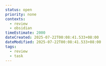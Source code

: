 ```yaml
---
status: open
priority: none
contexts:
  - review
  - obsidian
timeEstimate: 2000
dateCreated: 2025-07-22T00:08:41.533+08:00
dateModified: 2025-07-22T00:08:41.533+08:00
tags:
  - review
  - task
---
```


